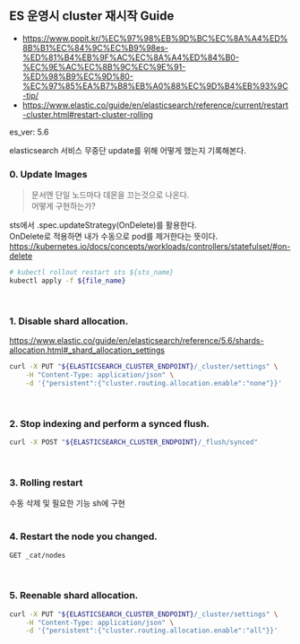 ## ES 운영시 cluster 재시작 Guide

- https://www.popit.kr/%EC%97%98%EB%9D%BC%EC%8A%A4%ED%8B%B1%EC%84%9C%EC%B9%98es-%ED%81%B4%EB%9F%AC%EC%8A%A4%ED%84%B0-%EC%9E%AC%EC%8B%9C%EC%9E%91-%ED%98%B9%EC%9D%80-%EC%97%85%EA%B7%B8%EB%A0%88%EC%9D%B4%EB%93%9C-tip/
- https://www.elastic.co/guide/en/elasticsearch/reference/current/restart-cluster.html#restart-cluster-rolling

es_ver: 5.6

elasticsearch 서비스 무중단 update를 위해 어떻게 했는지 기록해본다.

### 0. Update Images

> 문서엔 단일 노드마다 데몬을 끄는것으로 나온다.  
> 어떻게 구현하는가?

sts에서 .spec.updateStrategy(OnDelete)를 활용한다.  
OnDelete로 적용하면 내가 수동으로 pod를 제거한다는 뜻이다.  
https://kubernetes.io/docs/concepts/workloads/controllers/statefulset/#on-delete

```sh
# kubectl rollout restart sts ${sts_name}
kubectl apply -f ${file_name}
```

</br>

### 1. Disable shard allocation.

https://www.elastic.co/guide/en/elasticsearch/reference/5.6/shards-allocation.html#_shard_allocation_settings

```sh
curl -X PUT "${ELASTICSEARCH_CLUSTER_ENDPOINT}/_cluster/settings" \
    -H "Content-Type: application/json" \
    -d '{"persistent":{"cluster.routing.allocation.enable":"none"}}'
```

</br>

### 2. Stop indexing and perform a synced flush.

```sh
curl -X POST "${ELASTICSEARCH_CLUSTER_ENDPOINT}/_flush/synced"
```

</br>

### 3. Rolling restart

수동 삭제 및 필요한 기능 sh에 구현  
</br>

### 4. Restart the node you changed.

```sh
GET _cat/nodes
```

</br>

### 5. Reenable shard allocation.

```sh
curl -X PUT "${ELASTICSEARCH_CLUSTER_ENDPOINT}/_cluster/settings" \
    -H "Content-Type: application/json" \
    -d '{"persistent":{"cluster.routing.allocation.enable":"all"}}'
```
